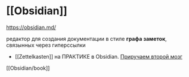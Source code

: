 # [[Obsidian]]

https://obsidian.md/

редактор для создания документации в стиле **графа заметок**, связынных через гиперссылки

- [[Zettelkasten]] на ПРАКТИКЕ в Obsidian. [Приручаем второй мозг](https://www.youtube.com/watch?v=YG4dVK6GOUk)


[[Obsidian/book]]
